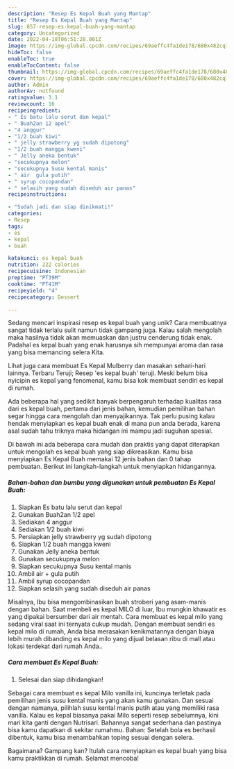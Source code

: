 ```yaml
---
description: "Resep Es Kepal Buah yang Mantap"
title: "Resep Es Kepal Buah yang Mantap"
slug: 857-resep-es-kepal-buah-yang-mantap
category: Uncategorized
date: 2022-04-18T06:51:28.001Z
image: https://img-global.cpcdn.com/recipes/69aeffc4fa1de178/680x482cq70/es-kepal-buah-foto-resep-utama.jpg
hideToc: false
enableToc: true
enableTocContent: false
thumbnail: https://img-global.cpcdn.com/recipes/69aeffc4fa1de178/680x482cq70/es-kepal-buah-foto-resep-utama.jpg
cover: https://img-global.cpcdn.com/recipes/69aeffc4fa1de178/680x482cq70/es-kepal-buah-foto-resep-utama.jpg
author: Admin
authorAv: notfound
ratingvalue: 3.1
reviewcount: 16
recipeingredient:
- " Es batu lalu serut dan kepal"
- " Buah2an 12 apel"
- "4 anggur"
- "1/2 buah kiwi"
- " jelly strawberry yg sudah dipotong"
- "1/2 buah mangga kweni"
- " Jelly aneka bentuk"
- "secukupnya melon"
- "secukupnya Susu kental manis"
- " air  gula putih"
- " syrup cocopandan"
- " selasih yang sudah diseduh air panas"
recipeinstructions:

- "Sudah jadi dan siap dinikmati!"
categories:
- Resep
tags:
- es
- kepal
- buah

katakunci: es kepal buah 
nutrition: 222 calories
recipecuisine: Indonesian
preptime: "PT39M"
cooktime: "PT41M"
recipeyield: "4"
recipecategory: Dessert

---
```





Sedang mencari inspirasi resep es kepal buah yang unik? Cara membuatnya sangat tidak terlalu sulit namun tidak gampang juga. Kalau salah mengolah maka hasilnya tidak akan memuaskan dan justru cenderung tidak enak. Padahal es kepal buah yang enak harusnya sih mempunyai aroma dan rasa yang bisa memancing selera Kita.





Lihat juga cara membuat Es Kepal Mulberry dan masakan sehari-hari lainnya. Terbaru Teruji; Resep &#39;es kepal buah&#39; teruji. Meski belum bisa nyicipin es kepal yang fenomenal, kamu bisa kok membuat sendiri es kepal di rumah.

Ada beberapa hal yang sedikit banyak berpengaruh terhadap kualitas rasa dari es kepal buah, pertama dari jenis bahan, kemudian pemilihan bahan segar hingga cara mengolah dan menyajikannya. Tak perlu pusing kalau hendak menyiapkan es kepal buah enak di mana pun anda berada, karena asal sudah tahu triknya maka hidangan ini mampu jadi suguhan spesial.






Di bawah ini ada beberapa cara mudah dan praktis yang dapat diterapkan untuk mengolah es kepal buah yang siap dikreasikan. Kamu bisa menyiapkan Es Kepal Buah memakai 12 jenis bahan dan 0 tahap pembuatan. Berikut ini langkah-langkah untuk menyiapkan hidangannya.

<!--inarticleads1-->

##### Bahan-bahan dan bumbu yang digunakan untuk pembuatan Es Kepal Buah:

1. Siapkan  Es batu lalu serut dan kepal
1. Gunakan  Buah2an 1/2 apel
1. Sediakan 4 anggur
1. Sediakan 1/2 buah kiwi
1. Persiapkan  jelly strawberry yg sudah dipotong
1. Siapkan 1/2 buah mangga kweni
1. Gunakan  Jelly aneka bentuk
1. Gunakan secukupnya melon
1. Siapkan secukupnya Susu kental manis
1. Ambil  air + gula putih
1. Ambil  syrup cocopandan
1. Siapkan  selasih yang sudah diseduh air panas


Misalnya, Ibu bisa mengombinasikan buah stroberi yang asam-manis dengan bahan. Saat membeli es kepal MILO di luar, Ibu mungkin khawatir es yang dipakai bersumber dari air mentah. Cara membuat es kepal milo yang sedang viral saat ini ternyata cukup mudah. Dengan membuat sendiri es kepal milo di rumah, Anda bisa merasakan kenikmatannya dengan biaya lebih murah dibanding es kepal milo yang dijual belasan ribu di mall atau lokasi terdekat dari rumah Anda.. 

<!--inarticleads2-->

##### Cara membuat Es Kepal Buah:


1. Selesai dan siap dihidangkan!

Sebagai cara membuat es kepal Milo vanilla ini, kuncinya terletak pada pemilihan jenis susu kental manis yang akan kamu gunakan. Dan sesuai dengan namanya, pilihlah susu kental manis putih atau yang memiliki rasa vanilla. Kalau es kepal biasanya pakai Milo seperti resep sebelumnya, kini mari kita ganti dengan Nutrisari. Bahannya sangat sederhana dan pastinya bisa kamu dapatkan di sekitar rumahmu. Bahan: Setelah bola es berhasil dibentuk, kamu bisa menambahkan toping sesuai dengan selera. 

Bagaimana? Gampang kan? Itulah cara menyiapkan es kepal buah yang bisa kamu praktikkan di rumah. Selamat mencoba!

